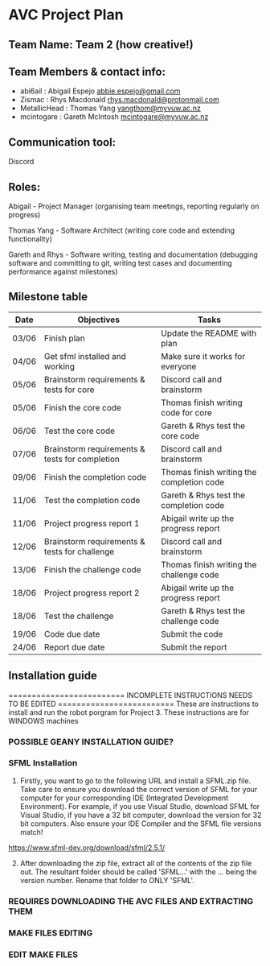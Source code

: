# AVC Project Plan

## Team Name: Team 2 (how creative!)

## Team Members & contact info:
- abi6ail : Abigail Espejo abbie.espejo@gmail.com
- Zismac : Rhys Macdonald rhys.macdonald@protonmail.com
- MetallicHead : Thomas Yang yangthom@myvuw.ac.nz
- mcintogare : Gareth McIntosh mcintogare@myvuw.ac.nz

## Communication tool:
Discord

## Roles:
Abigail - Project Manager (organising team meetings, reporting regularly on progress)

Thomas Yang - Software Architect (writing core code and extending functionality)

Gareth and Rhys - Software writing, testing and documentation (debugging software and committing to
git, writing test cases and documenting performance against milestones)

## Milestone table

Date | Objectives | Tasks
--- | --- | ---
 03/06 | Finish plan | Update the README with plan
 04/06 | Get sfml installed and working | Make sure it works for everyone
 05/06 | Brainstorm requirements & tests for core | Discord call and brainstorm
 05/06 | Finish the core code | Thomas finish writing code for core 
 06/06 | Test the core code | Gareth & Rhys test the core code
 07/06 | Brainstorm requirements & tests for completion | Discord call and brainstorm
 09/06 | Finish the completion code | Thomas finish writing the completion code
 11/06 | Test the completion code | Gareth & Rhys test the completion code
 11/06 | Project progress report 1 | Abigail write up the progress report
 12/06 | Brainstorm requirements & tests for challenge | Discord call and brainstorm
 13/06 | Finish the challenge code | Thomas finish writing the challenge code
 18/06 | Project progress report 2 | Abigail write up the progress report
 18/06 | Test the challenge | Gareth & Rhys test the challenge code
 19/06 | Code due date | Submit the code
 24/06 | Report due date | Submit the report
 
 ## Installation guide
========================= INCOMPLETE INSTRUCTIONS NEEDS TO BE EDITED =========================
These are instructions to install and run the robot
porgram for Project 3. These instructions are for WINDOWS machines

### POSSIBLE GEANY INSTALLATION GUIDE?

### SFML Installation
1) Firstly, you want to go to the following URL and install a SFML.zip file.
Take care to ensure you download the correct version of SFML for your computer for
your corresponding IDE (Integrated Development Environment). For example, if you
use Visual Studio, download SFML for Visual Studio, if you have a 32 bit computer, download
the version for 32 bit computers. Also ensure your IDE Compiler and the SFML file versions
match! 

https://www.sfml-dev.org/download/sfml/2.5.1/

2) After downloading the zip file, extract all of the contents of the zip file out. The resultant
folder should be called 'SFML...' with the ... being the version number. Rename that folder to ONLY
'SFML'.

### REQUIRES DOWNLOADING THE AVC FILES AND EXTRACTING THEM
### MAKE FILES EDITING
### EDIT MAKE FILES
